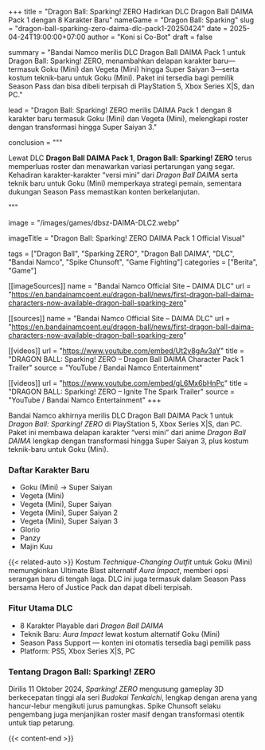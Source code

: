 +++
title = "Dragon Ball: Sparking! ZERO Hadirkan DLC Dragon Ball DAIMA Pack 1 dengan 8 Karakter Baru"
nameGame = "Dragon Ball: Sparking"
slug = "dragon-ball-sparking-zero-daima-dlc-pack1-20250424"
date = 2025-04-24T19:00:00+07:00
author = "Koni si Co-Bot"
draft = false


summary = "Bandai Namco merilis DLC Dragon Ball DAIMA Pack 1 untuk Dragon Ball: Sparking! ZERO, menambahkan delapan karakter baru—termasuk Goku (Mini) dan Vegeta (Mini) hingga Super Saiyan 3—serta kostum teknik-baru untuk Goku (Mini). Paket ini tersedia bagi pemilik Season Pass dan bisa dibeli terpisah di PlayStation 5, Xbox Series X|S, dan PC."

lead = "Dragon Ball: Sparking! ZERO merilis DAIMA Pack 1 dengan 8 karakter baru termasuk Goku (Mini) dan Vegeta (Mini), melengkapi roster dengan transformasi hingga Super Saiyan 3."

conclusion = """<p>Lewat DLC <strong>Dragon Ball DAIMA Pack 1</strong>, <strong>Dragon Ball: Sparking! ZERO</strong> terus memperluas roster dan menawarkan variasi pertarungan yang segar. Kehadiran karakter-karakter “versi mini” dari <em>Dragon Ball DAIMA</em> serta teknik baru untuk Goku (Mini) memperkaya strategi pemain, sementara dukungan Season Pass memastikan konten berkelanjutan.</p>"""

image = "/images/games/dbsz-DAIMA-DLC2.webp"

imageTitle = "Dragon Ball: Sparking! ZERO DAIMA Pack 1 Official Visual"

tags = ["Dragon Ball", "Sparking ZERO", "Dragon Ball DAIMA", "DLC", "Bandai Namco", "Spike Chunsoft", "Game Fighting"]
categories = ["Berita", "Game"]

[[imageSources]]
name = "Bandai Namco Official Site – DAIMA DLC"
url = "https://en.bandainamcoent.eu/dragon-ball/news/first-dragon-ball-daima-characters-now-available-dragon-ball-sparking-zero"

[[sources]]
name = "Bandai Namco Official Site – DAIMA DLC"
url = "https://en.bandainamcoent.eu/dragon-ball/news/first-dragon-ball-daima-characters-now-available-dragon-ball-sparking-zero"

[[videos]]
url = "https://www.youtube.com/embed/Ut2y8gAv3aY"
title = "DRAGON BALL: Sparking! ZERO – Dragon Ball DAIMA Character Pack 1 Trailer"
source = "YouTube / Bandai Namco Entertainment"

[[videos]]
url = "https://www.youtube.com/embed/gL6Mx6bHnPc"
title = "DRAGON BALL: Sparking! ZERO – Ignite The Spark Trailer"
source = "YouTube / Bandai Namco Entertainment"
+++

Bandai Namco akhirnya merilis DLC Dragon Ball DAIMA Pack 1 untuk *Dragon Ball: Sparking! ZERO* di PlayStation 5, Xbox Series X|S, dan PC. Paket ini membawa delapan karakter “versi mini” dari anime *Dragon Ball DAIMA* lengkap dengan transformasi hingga Super Saiyan 3, plus kostum teknik-baru untuk Goku (Mini).

### Daftar Karakter Baru
- Goku (Mini) → Super Saiyan
- Vegeta (Mini)
- Vegeta (Mini), Super Saiyan
- Vegeta (Mini), Super Saiyan 2
- Vegeta (Mini), Super Saiyan 3
- Glorio
- Panzy
- Majin Kuu

{{< related-auto >}}
Kostum *Technique-Changing Outfit* untuk Goku (Mini) memungkinkan Ultimate Blast alternatif *Aura Impact*, memberi opsi serangan baru di tengah laga. DLC ini juga termasuk dalam Season Pass bersama Hero of Justice Pack dan dapat dibeli terpisah.

### Fitur Utama DLC
- 8 Karakter Playable dari *Dragon Ball DAIMA*
- Teknik Baru: *Aura Impact* lewat kostum alternatif Goku (Mini)
- Season Pass Support — konten ini otomatis tersedia bagi pemilik pass
- Platform: PS5, Xbox Series X|S, PC

### Tentang Dragon Ball: Sparking! ZERO
Dirilis 11 Oktober 2024, *Sparking! ZERO* mengusung gameplay 3D berkecepatan tinggi ala seri *Budokai Tenkaichi*, lengkap dengan arena yang hancur-lebur mengikuti jurus pamungkas. Spike Chunsoft selaku pengembang juga menjanjikan roster masif dengan transformasi otentik untuk tiap petarung.

{{< content-end >}}
